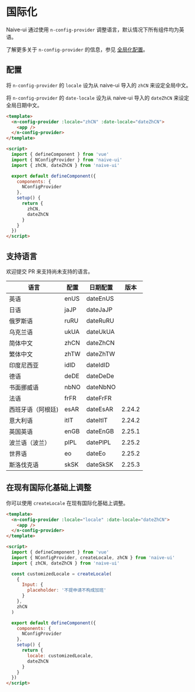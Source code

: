 <!--anchor:on-->

# 国际化

Naive-ui 通过使用 `n-config-provider` 调整语言，默认情况下所有组件均为英语。

了解更多关于 `n-config-provider` 的信息，参见 [全局化配置](../components/config-provider)。

## 配置

将 `n-config-provider` 的 `locale` 设为从 naive-ui 导入的 `zhCN` 来设定全局中文。

将 `n-config-provider` 的 `date-locale` 设为从 naive-ui 导入的 `dateZhCN` 来设定全局日期中文。

```html
<template>
  <n-config-provider :locale="zhCN" :date-locale="dateZhCN">
    <app />
  </n-config-provider>
</template>

<script>
  import { defineComponent } from 'vue'
  import { NConfigProvider } from 'naive-ui'
  import { zhCN, dateZhCN } from 'naive-ui'

  export default defineComponent({
    components: {
      NConfigProvider
    },
    setup() {
      return {
        zhCN,
        dateZhCN
      }
    }
  })
</script>
```

## 支持语言

欢迎提交 PR 来支持尚未支持的语言。

| 语言              | 配置 | 日期配置 | 版本   |
| ----------------- | ---- | -------- | ------ |
| 英语              | enUS | dateEnUS |        |
| 日语              | jaJP | dateJaJP |        |
| 俄罗斯语          | ruRU | dateRuRU |        |
| 乌克兰语          | ukUA | dateUkUA |        |
| 简体中文          | zhCN | dateZhCN |        |
| 繁体中文          | zhTW | dateZhTW |        |
| 印度尼西亚        | idID | dateIdID |        |
| 德语              | deDE | dateDeDe |        |
| 书面挪威语        | nbNO | dateNbNO |        |
| 法语              | frFR | dateFrFR |        |
| 西班牙语（阿根廷) | esAR | dateEsAR | 2.24.2 |
| 意大利语          | itIT | dateItIT | 2.24.2 |
| 英国英语          | enGB | dateEnGB | 2.25.1 |
| 波兰语（波兰）    | plPL | datePlPL | 2.25.2 |
| 世界语            | eo   | dateEo   | 2.25.2 |
| 斯洛伐克语        | skSK | dateSkSK | 2.25.3 |

## 在现有国际化基础上调整

你可以使用 `createLocale` 在现有国际化基础上调整。

```html
<template>
  <n-config-provider :locale="locale" :date-locale="dateZhCN">
    <app />
  </n-config-provider>
</template>

<script>
  import { defineComponent } from 'vue'
  import { NConfigProvider, createLocale, zhCN } from 'naive-ui'
  import { zhCN, dateZhCN } from 'naive-ui'

  const customizedLocale = createLocale(
    {
      Input: {
        placeholder: '不提申请不构成加班'
      }
    },
    zhCN
  )

  export default defineComponent({
    components: {
      NConfigProvider
    },
    setup() {
      return {
        locale: customizedLocale,
        dateZhCN
      }
    }
  })
</script>
```
